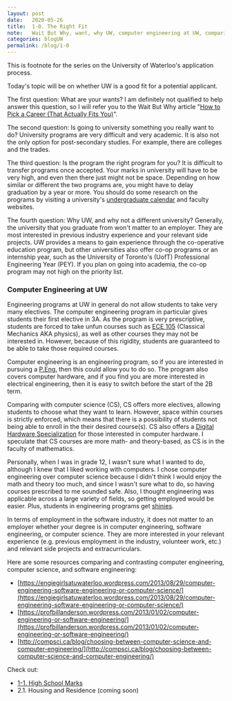 ```yaml
---
layout: post
date:   2020-05-26
title:  1-0. The Right Fit
note:   Wait But Why, want, why UW, computer engineering at UW, comparison with other programs
categories: blogUW
permalink: /blog/1-0
---
```

This is footnote for the series on the University of Waterloo's application process.

Today's topic will be on whether UW is a good fit for a potential applicant.

The first question: What are your wants?
I am definitely not qualified to help answer this question,
so I will refer you to the Wait But Why article "[How to Pick a Career (That Actually Fits You)](https://waitbutwhy.com/2018/04/picking-career.html)".

The second question: Is going to university something you really want to do?
University programs are very difficult and very academic. It is also not the only option for post-secondary studies.
For example, there are colleges and the trades.

The third question: Is the program the right program for you? It is difficult to transfer programs once accepted.
Your marks in university will have to be very high, and even then there just might not be space.
Depending on how similar or different the two programs are, you might have to delay graduation by a year or more.
You should do some research on the programs by visiting a university's [undergraduate calendar](https://ugradcalendar.uwaterloo.ca/page/uWaterloo-Undergraduate-Calendar-Access) and faculty websites.

The fourth question: Why UW, and why not a different university?
Generally, the university that you graduate from won't matter to an employer.
They are most interested in previous industry experience and your relevant side projects.
UW provides a means to gain experience through the co-operative education program,
but other universities also offer co-op programs or an internship year, such as the University of Toronto's (UofT) Professional Engineering Year (PEY).
If you plan on going into academia, the co-op program may not high on the priority list.

### Computer Engineering at UW

Engineering programs at UW in general do not allow students to take very many electives.
The computer engineering program in particular gives students their first elective in 3A.
As the program is very prescriptive, students are forced to take unfun courses such as [ECE 105](http://www.ucalendar.uwaterloo.ca/2021/COURSE/course-ECE.html#ECE105)
(Classical Mechanics AKA physics), as well as other courses they may not be interested in.
However, because of this rigidity, students are guaranteed to be able to take those required courses.

Computer engineering is an engineering program,
so if you are interested in pursuing a [P.Eng.](https://www.peo.on.ca/) then this could allow you to do so.
The program also covers computer hardware, and if you find you are more interested in electrical engineering,
then it is easy to switch before the start of the 2B term.

Comparing with computer science (CS), CS offers more electives, allowing students to choose what they want to learn.
However, space within courses is strictly enforced, which means that there is a possibility of students not being able to enroll in the their desired course(s).
CS also offers a [Digital Hardware Specialization](https://ugradcalendar.uwaterloo.ca/page/MATH-Computer-Sci-Digital-Hardware-Spec)
for those interested in computer hardware. I speculate that CS courses are more math- and theory-based, as CS is in the faculty of mathematics.

Personally, when I was in grade 12, I wasn't sure what I wanted to do, although I knew that I liked working with computers.
I chose computer engineering over computer science because I didn't think I would enjoy the math and theory too much,
and since I wasn't sure what to do, so having courses prescribed to me sounded safe.
Also, I thought engineering was applicable across a large variety of fields, so getting employed would be easier.
Plus, students in engineering programs get [shinies](https://uwaterloo.ca/engineering/current-undergraduate-students/iron-ring).

In terms of employment in the software industry, it does not matter to an employer whether your degree is in computer engineering, software engineering, or computer science. They are more interested in your relevant experience (e.g. previous employment in the industry, volunteer work, etc.) and relevant side projects and extracurriculars.

Here are some resources comparing and contrasting computer engineering, computer science, and software engineering:

* [https://engiegirlsatuwaterloo.wordpress.com/2013/08/29/computer-engineering-software-engineering-or-computer-science/](https://engiegirlsatuwaterloo.wordpress.com/2013/08/29/computer-engineering-software-engineering-or-computer-science/)
* [https://profbillanderson.wordpress.com/2013/01/02/computer-engineering-or-software-engineering/](https://profbillanderson.wordpress.com/2013/01/02/computer-engineering-or-software-engineering/)
* [http://compsci.ca/blog/choosing-between-computer-science-and-computer-engineering/](http://compsci.ca/blog/choosing-between-computer-science-and-computer-engineering/)

Check out:

* [1-1. High School Marks](/blog/1-1)
* 2.1. Housing and Residence (coming soon)
